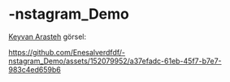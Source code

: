 # -nstagram_Demo
[Keyvan Arasteh](https://github.com/keyvanarasteh)
görsel:

https://github.com/Enesalverdfdf/-nstagram_Demo/assets/152079952/a37efadc-61eb-45f7-b7e7-983c4ed659b6

